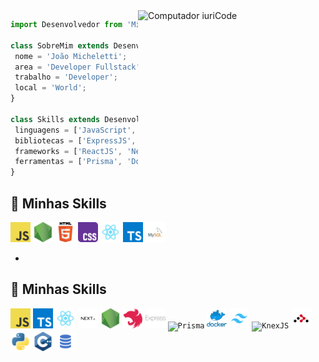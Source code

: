 <img src="https://raw.githubusercontent.com/MicaelliMedeiros/micaellimedeiros/master/image/computer-illustration.png" min-width="300px" max-width="300px" width="300px" align="right" alt="Computador iuriCode">
 
 ```js
import Desenvolvedor from 'Michletti';

class SobreMim extends Desenvolvedor {
  nome = 'João Micheletti';
  area = 'Developer Fullstack';
  trabalho = 'Developer';
  local = 'World';
}

class Skills extends Desenvolvedor {
  linguagens = ['JavaScript', 'TypeScript', 'Python', 'C++', 'SQL'];
  bibliotecas = ['ExpressJS', 'KnexJS', 'React Router DOM'];
  frameworks = ['ReactJS', 'NextJS', 'NestJS'];
  ferramentas = ['Prisma', 'Docker', 'TailwindCSS', 'NodeJS'];
}
```


## 🚀 Minhas Skills

<code><img height="32" src="https://raw.githubusercontent.com/github/explore/80688e429a7d4ef2fca1e82350fe8e3517d3494d/topics/javascript/javascript.png" alt="Javascript"/></code></code>
<code><img height="32" src="https://raw.githubusercontent.com/github/explore/80688e429a7d4ef2fca1e82350fe8e3517d3494d/topics/nodejs/nodejs.png" alt="Nodejs"/></code>
<code><img height="32" src="https://raw.githubusercontent.com/github/explore/80688e429a7d4ef2fca1e82350fe8e3517d3494d/topics/html/html.png" alt="HTML5"/></code>
<code><img height="32" src="https://raw.githubusercontent.com/github/explore/80688e429a7d4ef2fca1e82350fe8e3517d3494d/topics/css/css.png" alt="CSS"/></code></code>
<code><img height="32" src="https://raw.githubusercontent.com/github/explore/80688e429a7d4ef2fca1e82350fe8e3517d3494d/topics/react/react.png" alt="React"/></code>
<code><img height="32" src="https://raw.githubusercontent.com/github/explore/main/topics/typescript/typescript.png" alt="TypeScript"/></code>
<code><img height="32" src="https://raw.githubusercontent.com/github/explore/80688e429a7d4ef2fca1e82350fe8e3517d3494d/topics/mysql/mysql.png" alt="MySQL"/></code>



-
## 🚀 Minhas Skills

<code><img height="32" src="https://raw.githubusercontent.com/github/explore/main/topics/javascript/javascript.png" alt="JavaScript"/></code>
<code><img height="32" src="https://raw.githubusercontent.com/github/explore/main/topics/typescript/typescript.png" alt="TypeScript"/></code>
<code><img height="32" src="https://raw.githubusercontent.com/github/explore/main/topics/react/react.png" alt="ReactJS"/></code>
<code><img height="32" src="https://raw.githubusercontent.com/github/explore/main/topics/nextjs/nextjs.png" alt="NextJS"/></code>
<code><img height="32" src="https://raw.githubusercontent.com/github/explore/main/topics/nodejs/nodejs.png" alt="NodeJS"/></code>
<code><img height="32" src="https://raw.githubusercontent.com/github/explore/main/topics/nestjs/nestjs.png" alt="NestJS"/></code>
<code><img height="32" src="https://raw.githubusercontent.com/github/explore/main/topics/express/express.png" alt="ExpressJS"/></code>
<code><img height="32" src="https://raw.githubusercontent.com/github/explore/main/topics/prisma/prisma.png" alt="Prisma"/></code>
<code><img height="32" src="https://raw.githubusercontent.com/github/explore/main/topics/docker/docker.png" alt="Docker"/></code>
<code><img height="32" src="https://raw.githubusercontent.com/github/explore/main/topics/tailwind/tailwind.png" alt="TailwindCSS"/></code>
<code><img height="32" src="https://raw.githubusercontent.com/github/explore/main/topics/knex/knex.png" alt="KnexJS"/></code>
<code><img height="32" src="https://raw.githubusercontent.com/github/explore/main/topics/react-router/react-router.png" alt="React Router DOM"/></code>
<code><img height="32" src="https://raw.githubusercontent.com/github/explore/main/topics/python/python.png" alt="Python"/></code>
<code><img height="32" src="https://raw.githubusercontent.com/github/explore/main/topics/cpp/cpp.png" alt="C++"/></code>
<code><img height="32" src="https://raw.githubusercontent.com/github/explore/main/topics/sql/sql.png" alt="SQL"/></code>






  

  
</p>  
<!--
**joaoMicheletti/joaoMicheletti** is a ✨ _special_ ✨ repository because its `README.md` (this file) appears on your GitHub profile.

Here are some ideas to get you started:
earth_americas "A tecnologia move o mundo."

- 🔭 I’m currently working on ...
- 🌱 I’m currently learning ...
- 👯 I’m looking to collaborate on ...
- 🤔 I’m looking for help with ...
- 💬 Ask me about ...
- 📫 How to reach me: ...
- 😄 Pronouns: ...
- ⚡ Fun fact: ...
-->


